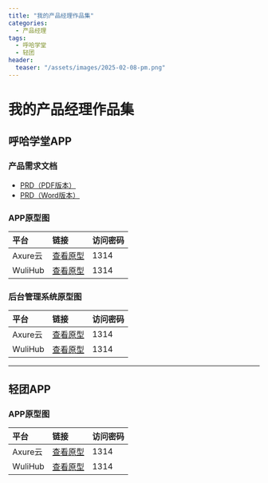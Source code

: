 ```yaml
---
title: "我的产品经理作品集"
categories:
  - 产品经理
tags:
  - 呼哈学堂
  - 轻团
header:
  teaser: "/assets/images/2025-02-08-pm.png"
---
```


# 我的产品经理作品集

## 呼哈学堂APP
### 产品需求文档
- [PRD（PDF版本）](https://docs.qq.com/pdf/DWHZpU2RyT3d1SlVK)
- [PRD（Word版本）](https://docs.qq.com/doc/DWEd4cWJqcEZLQ3Zk)

### APP原型图

| 平台 | 链接 | 访问密码 |
|:-----|:-----|:---------|
| Axure云 | [查看原型](https://z0zrv2.axshare.com) | 1314 |
| WuliHub | [查看原型](https://www.wulihub.com.cn/go/WzO8a2/start.html) | 1314 |

### 后台管理系统原型图

| 平台 | 链接 | 访问密码 |
|:-----|:-----|:---------|
| Axure云 | [查看原型](https://iqt0vv.axshare.com) | 1314 |
| WuliHub | [查看原型](https://www.wulihub.com.cn/go/Wy9pv8/start.html) | 1314 |

---

## 轻团APP

### APP原型图

| 平台 | 链接 | 访问密码 |
|:-----|:-----|:---------|
| Axure云 | [查看原型](https://zzmobw.axshare.com) | 1314 |
| WuliHub | [查看原型](https://www.wulihub.com.cn/go/WZkb8p/start.html) | 1314 |
